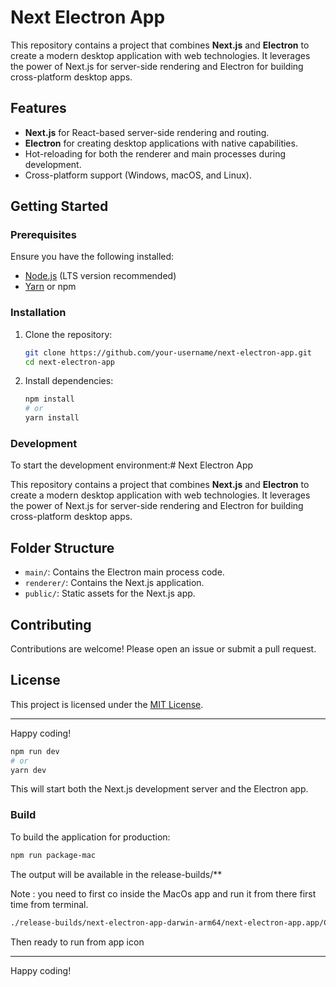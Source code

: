 # Next Electron App

This repository contains a project that combines **Next.js** and **Electron** to create a modern desktop application with web technologies. It leverages the power of Next.js for server-side rendering and Electron for building cross-platform desktop apps.

## Features

- **Next.js** for React-based server-side rendering and routing.
- **Electron** for creating desktop applications with native capabilities.
- Hot-reloading for both the renderer and main processes during development.
- Cross-platform support (Windows, macOS, and Linux).

## Getting Started

### Prerequisites

Ensure you have the following installed:

- [Node.js](https://nodejs.org/) (LTS version recommended)
- [Yarn](https://yarnpkg.com/) or npm

### Installation

1. Clone the repository:

    ```bash
    git clone https://github.com/your-username/next-electron-app.git
    cd next-electron-app
    ```

2. Install dependencies:

    ```bash
    npm install
    # or
    yarn install
    ```

### Development

To start the development environment:# Next Electron App

This repository contains a project that combines **Next.js** and **Electron** to create a modern desktop application with web technologies. It leverages the power of Next.js for server-side rendering and Electron for building cross-platform desktop apps.

## Folder Structure

- `main/`: Contains the Electron main process code.
- `renderer/`: Contains the Next.js application.
- `public/`: Static assets for the Next.js app.

## Contributing

Contributions are welcome! Please open an issue or submit a pull request.

## License

This project is licensed under the [MIT License](LICENSE).

---
Happy coding!

```bash
npm run dev
# or
yarn dev
```

This will start both the Next.js development server and the Electron app.

### Build

To build the application for production:

```bash
npm run package-mac

```

The output will be available in the release-builds/** 

Note : you need to first co inside the MacOs app and run it from there first time from terminal. 

```bash
./release-builds/next-electron-app-darwin-arm64/next-electron-app.app/Contents/MacOS/<appName>

```
Then ready to run from app icon

---
Happy coding!